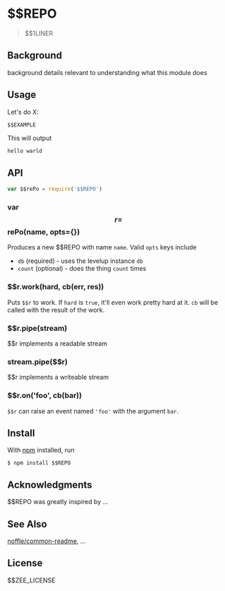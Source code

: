 # $$REPO

> $$1LINER

## Background

background details relevant to understanding what this module does

## Usage

Let's do X:

```js
$$EXAMPLE
```

This will output

```
hello warld
```

## API

```js
var $$rePo = require('$$REPO')
```

### var $$r = $$rePo(name, opts={})

Produces a new $$REPO with name `name`. Valid `opts` keys include

- `db` (required) - uses the levelup instance `db`
- `count` (optional) - does the thing `count` times

### $$r.work(hard, cb(err, res))

Puts `$$r` to work. If `hard` is `true`, it'll even work pretty hard at it. `cb`
will be called with the result of the work.

### $$r.pipe(stream)

$$r implements a readable stream

### stream.pipe($$r)

$$r implements a writeable stream

### $$r.on('foo', cb(bar))

`$$r` can raise an event named `'foo'` with the argument `bar`.

## Install

With [npm](https://npmjs.org/) installed, run

```
$ npm install $$REPO
```

## Acknowledgments

$$REPO was greatly inspired by ...

## See Also

[noffle/common-readme](https://github.com/noffle/common-readme), ...

## License

$$ZEE_LICENSE
